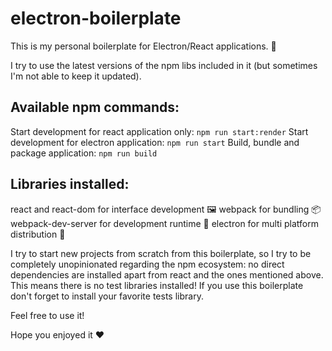 # electron-boilerplate

This is my personal boilerplate for Electron/React applications. 🚀

I try to use the latest versions of the npm libs included in it (but sometimes I'm not able to keep it updated).

## Available npm commands:
Start development for react application only: `npm run start:render`
Start development for electron application: `npm run start`
Build, bundle and package application: `npm run build`

## Libraries installed:
react and react-dom for interface development 🖼
webpack for bundling 📦
webpack-dev-server for development runtime 🔩
electron for multi platform distribution 🚀

I try to start new projects from scratch from this boilerplate, so I try to be completely unopinionated regarding the npm ecosystem: no direct dependencies are installed apart from react and the ones mentioned above. This means there is no test libraries installed! If you use this boilerplate don't forget to install your favorite tests library.

Feel free to use it!

Hope you enjoyed it ❤️
